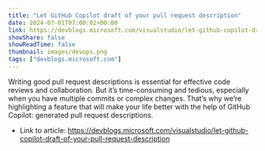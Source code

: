 ```yaml
---
title: "Let GitHub Copilot draft of your pull request description"
date: 2024-07-01T07:00:02+00:00
link: https://devblogs.microsoft.com/visualstudio/let-github-copilot-draft-of-your-pull-request-description
showShare: false
showReadTime: false
thumbnail: images/devops.png
tags: ["devblogs.microsoft.com"]
---
```

Writing good pull request descriptions is essential for effective code reviews and collaboration. But it’s time-consuming and tedious, especially when you have multiple commits or complex changes. That’s why we’re highlighting a feature that will make your life better with the help of GitHub Copilot: generated pull request descriptions.

- Link to article: https://devblogs.microsoft.com/visualstudio/let-github-copilot-draft-of-your-pull-request-description